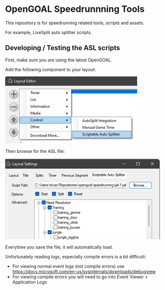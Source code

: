 # OpenGOAL Speedrunnning Tools

This repository is for speedrunning related tools, scripts and assets.

For example, LiveSplit auto splitter scripts.

## Developing / Testing the ASL scripts

First, make sure you are using the latest OpenGOAL.

<!-- TODO - document how to add a new flag -->

Add the following component to your layout:

![](./docs/img/dev-asl-component.png)

Then browse for the ASL file:

![](./docs/img/dev-asl-browse.png)

Everytime you save the file, it will automatically load.

Unfortunately reading logs, especially compile errors is a bit difficult:
- For viewing normal event logs (not compile errors) use https://docs.microsoft.com/en-us/sysinternals/downloads/debugview
- For viewing compile errors you will need to go into Event Viewer > Application Logs
